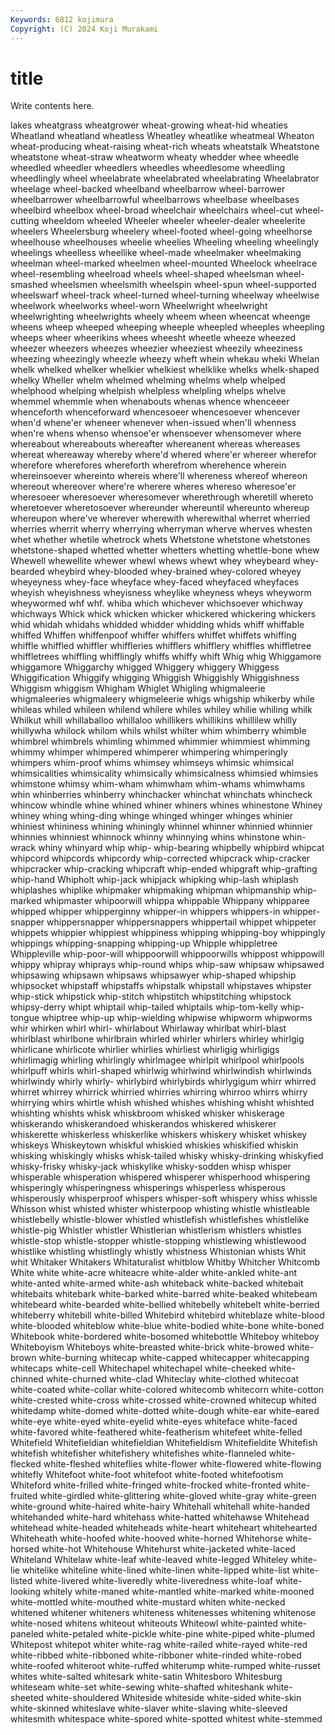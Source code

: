 ```yaml
---
Keywords: 6812 kojimura
Copyright: (C) 2024 Koji Murakami
---
```


# title

Write contents here.



lakes wheatgrass wheatgrower wheat-growing wheat-hid wheaties Wheatland
wheatland wheatless Wheatley wheatlike wheatmeal Wheaton wheat-producing wheat-raising wheat-rich wheats
wheatstalk Wheatstone wheatstone wheat-straw wheatworm wheaty whedder whee wheedle wheedled
wheedler wheedlers wheedles wheedlesome wheedling wheedlingly wheel wheelabrate wheelabrated wheelabrating
Wheelabrator wheelage wheel-backed wheelband wheelbarrow wheel-barrower wheelbarrower wheelbarrowful wheelbarrows wheelbase
wheelbases wheelbird wheelbox wheel-broad wheelchair wheelchairs wheel-cut wheel-cutting wheeldom wheeled
Wheeler wheeler wheeler-dealer wheelerite wheelers Wheelersburg wheelery wheel-footed wheel-going wheelhorse
wheelhouse wheelhouses wheelie wheelies Wheeling wheeling wheelingly wheelings wheelless wheellike
wheel-made wheelmaker wheelmaking wheelman wheel-marked wheelmen wheel-mounted Wheelock wheelrace wheel-resembling
wheelroad wheels wheel-shaped wheelsman wheel-smashed wheelsmen wheelsmith wheelspin wheel-spun wheel-supported
wheelswarf wheel-track wheel-turned wheel-turning wheelway wheelwise wheelwork wheelworks wheel-worn Wheelwright
wheelwright wheelwrighting wheelwrights wheely wheem wheen wheencat wheenge wheens wheep
wheeped wheeping wheeple wheepled wheeples wheepling wheeps wheer wheerikins whees
wheesht wheetle wheeze wheezed wheezer wheezers wheezes wheezier wheeziest wheezily
wheeziness wheezing wheezingly wheezle wheezy wheft whein whekau wheki Whelan
whelk whelked whelker whelkier whelkiest whelklike whelks whelk-shaped whelky Wheller
whelm whelmed whelming whelms whelp whelped whelphood whelping whelpish whelpless
whelpling whelps whelve whemmel whemmle when whenabouts whenas whence whenceeer
whenceforth whenceforward whencesoeer whencesoever whencever when'd whene'er wheneer whenever when-issued
when'll whenness when're whens whenso whensoe'er whensoever whensomever where whereabout
whereabouts whereafter whereanent whereas whereases whereat whereaway whereby where'd whered
where'er whereer wherefor wherefore wherefores whereforth wherefrom wherehence wherein whereinsoever
whereinto whereis where'll whereness whereof whereon whereout whereover where're wherere
wheres whereso wheresoe'er wheresoeer wheresoever wheresomever wherethrough wheretill whereto wheretoever
wheretosoever whereunder whereuntil whereunto whereup whereupon where've wherever wherewith wherewithal
wherret wherried wherries wherrit wherry wherrying wherryman wherve wherves whesten
whet whether whetile whetrock whets Whetstone whetstone whetstones whetstone-shaped whetted
whetter whetters whetting whettle-bone whew Whewell whewellite whewer whewl whews
whewt whey wheybeard whey-bearded wheybird whey-blooded whey-brained whey-colored wheyey wheyeyness
whey-face wheyface whey-faced wheyfaced wheyfaces wheyish wheyishness wheyisness wheylike wheyness
wheys wheyworm wheywormed whf whf. whiba which whichever whichsoever whichway
whichways Whick whick whicken whicker whickered whickering whickers whid whidah
whidahs whidded whidder whidding whids whiff whiffable whiffed Whiffen whiffenpoof
whiffer whiffers whiffet whiffets whiffing whiffle whiffled whiffler whiffleries whifflers
whifflery whiffles whiffletree whiffletrees whiffling whifflingly whiffs whiffy whift Whig
whig Whiggamore whiggamore Whiggarchy whigged Whiggery whiggery Whiggess Whiggification Whiggify
whigging Whiggish Whiggishly Whiggishness Whiggism whiggism Whigham Whiglet Whigling whigmaleerie
whigmaleeries whigmaleery whigmeleerie whigs whigship whikerby while whileas whiled whileen
whilend whilere whiles whiley whilie whiling whilk Whilkut whill whillaballoo
whillaloo whillikers whillikins whillilew whilly whillywha whilock whilom whils whilst
whilter whim whimberry whimble whimbrel whimbrels whimling whimmed whimmier whimmiest
whimming whimmy whimper whimpered whimperer whimpering whimperingly whimpers whim-proof whims
whimsey whimseys whimsic whimsical whimsicalities whimsicality whimsically whimsicalness whimsied whimsies
whimstone whimsy whim-wham whimwham whim-whams whimwhams whin whinberries whinberry whinchacker
whinchat whinchats whincheck whincow whindle whine whined whiner whiners whines
whinestone Whiney whiney whing whing-ding whinge whinged whinger whinges whinier
whiniest whininess whining whiningly whinnel whinner whinnied whinnier whinnies whinniest
whinnock whinny whinnying whins whinstone whin-wrack whiny whinyard whip whip-
whip-bearing whipbelly whipbird whipcat whipcord whipcords whipcordy whip-corrected whipcrack whip-cracker
whipcracker whip-cracking whipcraft whip-ended whipgraft whip-grafting whip-hand Whipholt whip-jack whipjack
whipking whip-lash whiplash whiplashes whiplike whipmaker whipmaking whipman whipmanship whip-marked
whipmaster whipoorwill whippa whippable Whippany whipparee whipped whipper whipperginny whipper-in
whippers whippers-in whipper-snapper whippersnapper whippersnappers whippertail whippet whippeter whippets whippier
whippiest whippiness whipping whipping-boy whippingly whippings whipping-snapping whipping-up Whipple whippletree
Whippleville whip-poor-will whippoorwill whippoorwills whippost whippowill whippy whipray whiprays whip-round
whips whip-saw whipsaw whipsawed whipsawing whipsawn whipsaws whipsawyer whip-shaped whipship
whipsocket whipstaff whipstaffs whipstalk whipstall whipstaves whipster whip-stick whipstick whip-stitch
whipstitch whipstitching whipstock whipsy-derry whipt whiptail whip-tailed whiptails whip-tom-kelly whip-tongue
whiptree whip-up whip-wielding whipwise whipworm whipworms whir whirken whirl whirl-
whirlabout Whirlaway whirlbat whirl-blast whirlblast whirlbone whirlbrain whirled whirler whirlers
whirley whirlgig whirlicane whirlicote whirlier whirlies whirliest whirligig whirligigs whirlimagig
whirling whirlingly whirlmagee whirlpit whirlpool whirlpools whirlpuff whirls whirl-shaped whirlwig
whirlwind whirlwindish whirlwinds whirlwindy whirly whirly- whirlybird whirlybirds whirlygigum whirr
whirred whirret whirrey whirrick whirried whirries whirring whirroo whirrs whirry
whirrying whirs whirtle whish whished whishes whishing whisht whishted whishting
whishts whisk whiskbroom whisked whisker whiskerage whiskerando whiskerandoed whiskerandos whiskered
whiskerer whiskerette whiskerless whiskerlike whiskers whiskery whisket whiskey whiskeys Whiskeytown
whiskful whiskied whiskies whiskified whiskin whisking whiskingly whisks whisk-tailed whisky
whisky-drinking whiskyfied whisky-frisky whisky-jack whiskylike whisky-sodden whisp whisper whisperable whisperation
whispered whisperer whisperhood whispering whisperingly whisperingness whisperings whisperless whisperous whisperously
whisperproof whispers whisper-soft whispery whiss whissle Whisson whist whisted whister
whisterpoop whisting whistle whistleable whistlebelly whistle-blower whistled whistlefish whistlefishes whistlelike
whistle-pig Whistler whistler Whistlerian whistlerism whistlers whistles whistle-stop whistle-stopper whistle-stopping
whistlewing whistlewood whistlike whistling whistlingly whistly whistness Whistonian whists Whit
whit Whitaker Whitakers Whitaturalist whitblow Whitby Whitcher Whitcomb White white
white-acre whiteacre white-alder white-ankled white-ant white-anted white-armed white-ash whiteback white-backed
whitebait whitebaits whitebark white-barked white-barred white-beaked whitebeam whitebeard white-bearded white-bellied
whitebelly whitebelt white-berried whiteberry whitebill white-billed Whitebird whitebird whiteblaze white-blood
white-blooded whiteblow white-blue white-bodied white-bone white-boned Whitebook white-bordered white-bosomed whitebottle
Whiteboy whiteboy Whiteboyism Whiteboys white-breasted white-brick white-browed white-brown white-burning whitecap
white-capped whitecapper whitecapping whitecaps white-cell Whitechapel whitechapel white-cheeked white-chinned white-churned
white-clad Whiteclay white-clothed whitecoat white-coated white-collar white-colored whitecomb whitecorn white-cotton
white-crested white-cross white-crossed white-crowned whitecup whited whitedamp white-domed white-dotted white-dough
white-ear white-eared white-eye white-eyed white-eyelid white-eyes whiteface white-faced white-favored white-feathered
white-featherism whitefeet white-felled Whitefield Whitefieldian whitefieldian Whitefieldism Whitefieldite Whitefish whitefish
whitefisher whitefishery whitefishes white-flanneled white-flecked white-fleshed whiteflies white-flower white-flowered white-flowing
whitefly Whitefoot white-foot whitefoot white-footed whitefootism Whiteford white-frilled white-fringed white-frocked
white-fronted white-fruited white-girdled white-glittering white-gloved white-gray white-green white-ground white-haired white-hairy
Whitehall whitehall white-handed whitehanded white-hard whitehass white-hatted whitehawse Whitehead whitehead
white-headed whiteheads white-heart whiteheart whitehearted Whiteheath white-hoofed white-hooved white-horned Whitehorse
white-horsed white-hot Whitehouse Whitehurst white-jacketed white-laced Whiteland Whitelaw white-leaf white-leaved
white-legged Whiteley white-lie whitelike whiteline white-lined white-linen white-lipped white-list white-listed
white-livered white-liveredly white-liveredness white-loaf white-looking whitely white-maned white-mantled white-marked white-mooned
white-mottled white-mouthed white-mustard whiten white-necked whitened whitener whiteners whiteness whitenesses
whitening whitenose white-nosed whitens whiteout whiteouts Whiteowl white-painted white-paneled white-petaled
white-pickle white-pine white-piped white-plumed Whitepost whitepot whiter white-rag white-railed white-rayed
white-red white-ribbed white-ribboned white-ribboner white-rinded white-robed white-roofed whiteroot white-ruffed whiterump
white-rumped white-russet whites white-salted whitesark white-satin Whitesboro Whitesburg whiteseam white-set
white-sewing white-shafted whiteshank white-sheeted white-shouldered Whiteside whiteside white-sided white-skin white-skinned
whiteslave white-slaver white-slaving white-sleeved whitesmith whitespace white-spored white-spotted whitest white-stemmed

